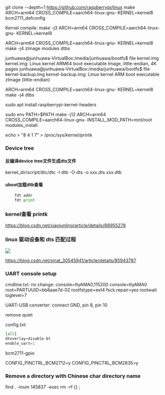 


git clone --depth=1 https://github.com/raspberrypi/linux
make ARCH=arm64 CROSS_COMPILE=aarch64-linux-gnu- KERNEL=kernel8 bcm2711_defconfig

Kernel compile:
make -j3 ARCH=arm64 CROSS_COMPILE=aarch64-linux-gnu- KERNEL=kernel8

ARCH=arm64 CROSS_COMPILE=aarch64-linux-gnu- KERNEL=kernel8 make -j4 zImage modules dtbs


junhuawa@junhuawa-VirtualBox:/media/junhuawa/bootfs$ file kernel.img
kernel.img: Linux kernel ARM64 boot executable Image, little-endian, 4K pages
junhuawa@junhuawa-VirtualBox:/media/junhuawa/bootfs$ file kernel-backup.img
kernel-backup.img: Linux kernel ARM boot executable zImage (little-endian)


ARCH=arm64 CROSS_COMPILE=aarch64-linux-gnu- KERNEL=kernel8 make -j4 dtbs

sudo apt install raspberrypi-kernel-headers


sudo env PATH=$PATH make -j12 ARCH=arm64 CROSS_COMPILE=aarch64-linux-gnu- INSTALL_MOD_PATH=mnt/root modules_install


echo > "8 4 1 7" > /proc/sys/kernel/printk

### Device tree
#### 反编译device tree文件生成dts文件

kernel_dir/script/dtc/dtc -I dtb -O dts -o xxx.dts xxx.dtb
#### uboot加载dtb查看
```python
    fdt addr
    fdt print
```
### kernel查看 printk

https://blog.csdn.net/xiaojunling/article/details/88955278



### linux 驱动设备和 dts 匹配过程
![](dt-match.png)

https://blog.csdn.net/sinat_30545941/article/details/85943787


### UART console setup

cmdline.txt:
no change: console=ttyAMA0,115200 console=ttyAMA0 root=PARTUUID=bb8aae7d-02 rootfstype=ext4 fsck.repair=yes rootwait loglevel=7

UART-USB converter:
connect GND, pin 8, pin 10 

remove quiet

config.txt:
```python
[all]
dtoverlay=disable-bt
enable_uart=1
```


bcm2711-gpio

CONFIG_PINCTRL_BCM2712=y
CONFIG_PINCTRL_BCM2835=y

### Remove a directory with Chinese char directory name
find . -inum 145837 -exec rm -rf {} \;
